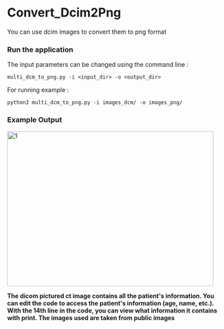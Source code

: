 # Convert_Dcim2Png
 You can use dcim images to convert them to png format

### Run the application

The input parameters can be changed using the command line :
~~~
multi_dcm_to_png.py -i <input_dir> -o <output_dir>
~~~~~~~~~
For running example :
~~~~
python3 multi_dcm_to_png.py -i images_dcm/ -o images_png/
~~~~~~~~~

### Example Output

<img src="https://github.com/MehmetOKUYAR/convert_dcim2png/blob/main/images_png/1.3.6.1.4.1.5962.99.1.2786334768.1849416866.1385765836848.10.0.png" alt="1" width = 480 height = 360px >


**The dicom pictured ct image contains all the patient's information. You can edit the code to access the patient's information (age, name, etc.). With the 14th line in the code, you can view what information it contains with print. The images used are taken from public images**
 
